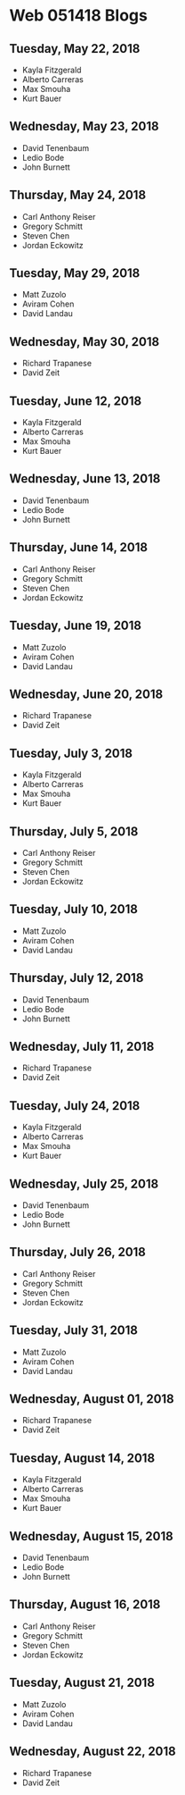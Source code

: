 
# Web 051418 Blogs

## Tuesday, May 22, 2018
* Kayla Fitzgerald
* Alberto Carreras
* Max	Smouha
* Kurt Bauer

## Wednesday, May 23, 2018
* David Tenenbaum
* Ledio Bode
* John Burnett

## Thursday, May 24, 2018
* Carl Anthony Reiser
* Gregory Schmitt
* Steven Chen
* Jordan Eckowitz

## Tuesday, May 29, 2018
* Matt Zuzolo
* Aviram Cohen
* David Landau

## Wednesday, May 30, 2018
* Richard	Trapanese
* David Zeit

## Tuesday, June 12, 2018
* Kayla	Fitzgerald
* Alberto	Carreras
* Max	Smouha
* Kurt Bauer

## Wednesday, June 13, 2018
* David	Tenenbaum
* Ledio	Bode
* John Burnett

## Thursday, June 14, 2018
* Carl Anthony Reiser
* Gregory	Schmitt
* Steven Chen
* Jordan Eckowitz

## Tuesday, June 19, 2018
* Matt Zuzolo
* Aviram Cohen
* David Landau

## Wednesday, June 20, 2018
* Richard	Trapanese
* David Zeit

## Tuesday, July 3, 2018
* Kayla	Fitzgerald
* Alberto	Carreras
* Max	Smouha
* Kurt Bauer

## Thursday, July 5, 2018
* Carl Anthony Reiser
* Gregory	Schmitt
* Steven Chen
* Jordan Eckowitz

## Tuesday, July 10, 2018
* Matt Zuzolo
* Aviram Cohen
* David Landau

## Thursday, July 12, 2018
* David	Tenenbaum
* Ledio	Bode
* John Burnett

## Wednesday, July 11, 2018
* Richard	Trapanese
* David Zeit

## Tuesday, July 24, 2018
* Kayla	Fitzgerald
* Alberto	Carreras
* Max	Smouha
* Kurt Bauer

## Wednesday, July 25, 2018
* David	Tenenbaum
* Ledio	Bode
* John Burnett

## Thursday, July 26, 2018
* Carl Anthony Reiser
* Gregory	Schmitt
* Steven Chen
* Jordan Eckowitz

## Tuesday, July 31, 2018
* Matt Zuzolo
* Aviram Cohen
* David Landau

## Wednesday, August 01, 2018
* Richard	Trapanese
* David Zeit

## Tuesday, August 14, 2018
* Kayla	Fitzgerald
* Alberto	Carreras
* Max	Smouha
* Kurt Bauer

## Wednesday, August 15, 2018
* David	Tenenbaum
* Ledio	Bode
* John Burnett

## Thursday, August 16, 2018
* Carl Anthony Reiser
* Gregory	Schmitt
* Steven Chen
* Jordan Eckowitz

## Tuesday, August 21, 2018
* Matt Zuzolo
* Aviram Cohen
* David Landau

## Wednesday, August 22, 2018
* Richard	Trapanese
* David Zeit
